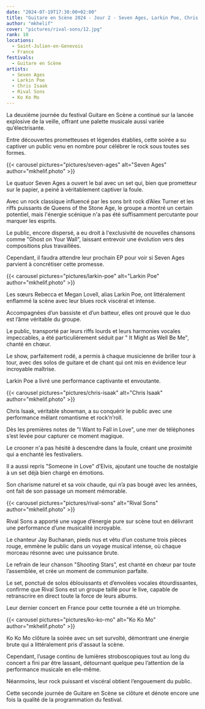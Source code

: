 ```yaml
---
date: "2024-07-19T17:30:00+02:00"
title: "Guitare en Scène 2024 - Jour 2 - Seven Ages, Larkin Poe, Chris Isaak, Rival Sons, Ko Ko Mo"
author: "mkhelif"
cover: "pictures/rival-sons/12.jpg"
rank: 10
locations:
  - Saint-Julien-en-Genevois
  - France
festivals:
  - Guitare en Scène
artists:
  - Seven Ages
  - Larkin Poe
  - Chris Isaak
  - Rival Sons
  - Ko Ko Mo
---
```


La deuxième journée du festival Guitare en Scène a continué sur la lancée explosive de la veille, offrant une palette
musicale aussi variée qu’électrisante.

Entre découvertes prometteuses et légendes établies, cette soirée a su captiver un public venu en nombre pour célébrer
le rock sous toutes ses formes.


{{< carousel pictures="pictures/seven-ages" alt="Seven Ages" author="mkhelif.photo" >}}

Le quatuor Seven Ages a ouvert le bal avec un set qui, bien que prometteur sur le papier, a peiné à véritablement
captiver la foule.

Avec un rock classique influencé par les sons brit rock d’Alex Turner et les riffs puissants de Queens of the Stone Age,
le groupe a montré un certain potentiel, mais l'énergie scénique n'a pas été suffisamment percutante pour marquer les
esprits.

Le public, encore dispersé, a eu droit à l'exclusivité de nouvelles chansons comme "Ghost on Your Wall", laissant
entrevoir une évolution vers des compositions plus travaillées.

Cependant, il faudra attendre leur prochain EP pour voir si Seven Ages parvient à concrétiser cette promesse.


{{< carousel pictures="pictures/larkin-poe" alt="Larkin Poe" author="mkhelif.photo" >}}

Les sœurs Rebecca et Megan Lovell, alias Larkin Poe, ont littéralement enflammé la scène avec leur blues rock viscéral
et intense.

Accompagnées d’un bassiste et d’un batteur, elles ont prouvé que le duo est l’âme véritable du groupe.

Le public, transporté par leurs riffs lourds et leurs harmonies vocales impeccables, a été particulièrement séduit par "
It Might as Well Be Me", chanté en chœur.

Le show, parfaitement rodé, a permis à chaque musicienne de briller tour à tour, avec des solos de guitare et de chant
qui ont mis en évidence leur incroyable maîtrise.

Larkin Poe a livré une performance captivante et envoutante.


{{< carousel pictures="pictures/chris-isaak" alt="Chris Isaak" author="mkhelif.photo" >}}

Chris Isaak, véritable showman, a su conquérir le public avec une performance mêlant romantisme et rock’n’roll.

Dès les premières notes de "I Want to Fall in Love", une mer de téléphones s’est levée pour capturer ce moment magique.

Le crooner n'a pas hésité à descendre dans la foule, créant une proximité qui a enchanté les festivaliers.

Il a aussi repris "Someone in Love" d’Elvis, ajoutant une touche de nostalgie à un set déjà bien chargé en émotions.

Son charisme naturel et sa voix chaude, qui n’a pas bougé avec les années, ont fait de son passage un moment mémorable.


{{< carousel pictures="pictures/rival-sons" alt="Rival Sons" author="mkhelif.photo" >}}

Rival Sons a apporté une vague d’énergie pure sur scène tout en délivrant une performance d’une musicalité incroyable.

Le chanteur Jay Buchanan, pieds nus et vêtu d’un costume trois pièces rouge, emmène le public dans un voyage musical
intense, où chaque morceau résonne avec une puissance brute.

Le refrain de leur chanson "Shooting Stars", est chanté en chœur par toute l’assemblée, et crée un moment de communion
parfaite.

Le set, ponctué de solos éblouissants et d’envolées vocales étourdissantes, confirme que Rival Sons est un groupe taillé
pour le live, capable de retranscrire en direct toute la force de leurs albums.

Leur dernier concert en France pour cette tournée a été un triomphe.


{{< carousel pictures="pictures/ko-ko-mo" alt="Ko Ko Mo" author="mkhelif.photo" >}}

Ko Ko Mo clôture la soirée avec un set survolté, démontrant une énergie brute qui a littéralement pris d'assaut la
scène.

Cependant, l’usage continu de lumières stroboscopiques tout au long du concert a fini par être lassant, détournant
quelque peu l’attention de la performance musicale en elle-même.

Néanmoins, leur rock puissant et viscéral obtient l’engouement du public.

Cette seconde journée de Guitare en Scène se clôture et dénote encore une fois la qualité de la programmation du
festival.
